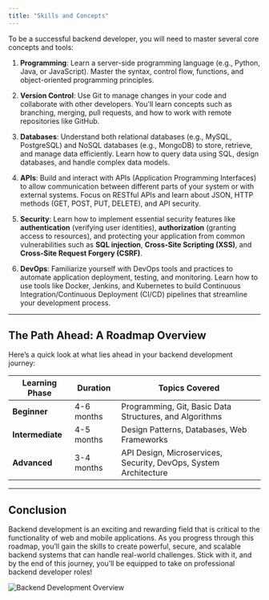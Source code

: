 ```yaml
---
title: "Skills and Concepts"
---
```


To be a successful backend developer, you will need to master several core concepts and tools:

1. **Programming**: Learn a server-side programming language (e.g., Python, Java, or JavaScript). Master the syntax, control flow, functions, and object-oriented programming principles.

2. **Version Control**: Use Git to manage changes in your code and collaborate with other developers. You'll learn concepts such as branching, merging, pull requests, and how to work with remote repositories like GitHub.

3. **Databases**: Understand both relational databases (e.g., MySQL, PostgreSQL) and NoSQL databases (e.g., MongoDB) to store, retrieve, and manage data efficiently. Learn how to query data using SQL, design databases, and handle complex data models.

4. **APIs**: Build and interact with APIs (Application Programming Interfaces) to allow communication between different parts of your system or with external systems. Focus on RESTful APIs and learn about JSON, HTTP methods (GET, POST, PUT, DELETE), and API security.

5. **Security**: Learn how to implement essential security features like **authentication** (verifying user identities), **authorization** (granting access to resources), and protecting your application from common vulnerabilities such as **SQL injection**, **Cross-Site Scripting (XSS)**, and **Cross-Site Request Forgery (CSRF)**.

6. **DevOps**: Familiarize yourself with DevOps tools and practices to automate application deployment, testing, and monitoring. Learn how to use tools like Docker, Jenkins, and Kubernetes to build Continuous Integration/Continuous Deployment (CI/CD) pipelines that streamline your development process.

---

## The Path Ahead: A Roadmap Overview

Here’s a quick look at what lies ahead in your backend development journey:

| **Learning Phase**      | **Duration**     | **Topics Covered**                                                        |
|-------------------------|------------------|----------------------------------------------------------------------------|
| **Beginner**             | 4-6 months       | Programming, Git, Basic Data Structures, and Algorithms                    |
| **Intermediate**         | 4-5 months       | Design Patterns, Databases, Web Frameworks                                 |
| **Advanced**             | 3-4 months       | API Design, Microservices, Security, DevOps, System Architecture            |

---

## Conclusion

Backend development is an exciting and rewarding field that is critical to the functionality of web and mobile applications. As you progress through this roadmap, you’ll gain the skills to create powerful, secure, and scalable backend systems that can handle real-world challenges. Stick with it, and by the end of this journey, you’ll be equipped to take on professional backend developer roles!

![Backend Development Overview](images/backend_development_overview.png)